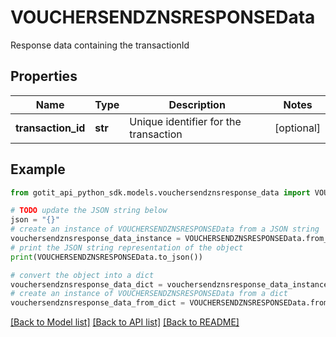 # VOUCHERSENDZNSRESPONSEData

Response data containing the transactionId

## Properties

Name | Type | Description | Notes
------------ | ------------- | ------------- | -------------
**transaction_id** | **str** | Unique identifier for the transaction | [optional] 

## Example

```python
from gotit_api_python_sdk.models.vouchersendznsresponse_data import VOUCHERSENDZNSRESPONSEData

# TODO update the JSON string below
json = "{}"
# create an instance of VOUCHERSENDZNSRESPONSEData from a JSON string
vouchersendznsresponse_data_instance = VOUCHERSENDZNSRESPONSEData.from_json(json)
# print the JSON string representation of the object
print(VOUCHERSENDZNSRESPONSEData.to_json())

# convert the object into a dict
vouchersendznsresponse_data_dict = vouchersendznsresponse_data_instance.to_dict()
# create an instance of VOUCHERSENDZNSRESPONSEData from a dict
vouchersendznsresponse_data_from_dict = VOUCHERSENDZNSRESPONSEData.from_dict(vouchersendznsresponse_data_dict)
```
[[Back to Model list]](../README.md#documentation-for-models) [[Back to API list]](../README.md#documentation-for-api-endpoints) [[Back to README]](../README.md)


